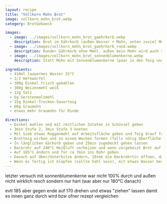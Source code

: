 ```yaml
---
layout: recipe
title: "Vollkorn Mohn Brot"
image: vollkorn_mohn_brot.webp
category: BrotGebaeck

images:
  - image: ../images/vollkorn_mohn_brot_gaehrkorb.webp
    description: Brot im Gährkorb (außen Wasser + Mohn, unten zuviel Mehl in Korb)
  - image: ../images/vollkorn_mohn_brot_gaehrkorb_rund.webp
    description: Runder Gährkorb ohne Mehl, außen kein Mohn wird auch sehr gut. Außen Mohn ist aber besser
  - image: ../images/vollkorn_mohn_brot_sonnenblumenkerne.webp
    description: Statt Mohn mit Sonnenblumenkerne (paar in den Teig und viele außen)

ingredients:
  - 410ml lauwarmes Wasser 32°C
  - 1/2 Hefewürfel
  - 300g Dinkel frisch gemahlen
  - 300g Weizenmehl weiß
  - 12g Salz
  - 6g Gerstenmalzmehl
  - 15g Dinkel-Trocken-Sauerteig
  - 60g Graumohn
  - etwas mehr Graumohn für Rinde

directions:
  - Dinkel mahlen und mit restlichen Zutaten in Schüssel geben
  - 3min Stufe 2, 3min Stufe 3 kneten
  - Mit Sieb etwas Roggenmehl auf Arbeitsfläche geben und Teig drauf fallen lassen, rundherum einmehlen und zugedeckt 30m gehen lassen
  - Brotteig wirken und zu einem Wecken formen (falls nötig Oberfläche etwas befeuchten) und in Mohn wälzen sodass das Brot rundherum komplett mit Mohn bedeckt ist
  - In länglichen Gärkorb geben und 25min zugedeckt gehen lassen
  - Backrohr auf 240°C Heißluft vorheizen und wenn vorgeheizt Brot auf Gitter mit Backpapier kippen (optional vorher mit Messer länglich einschneiden)
  - Auf 185°C ändern und für ca 7min ins Rohr geben
  - Danach auf Ober/Unterhitze ändern, 10sek die Backrohrtür öffnen, danach schließen und 45min weiterbacken (nach halber Zeit schauen ob es eh nicht zu dunkel wird, sonst Temperatur auf 170 reduzieren und evtl kurz Backrohrtür öffnen)
  - Wenn es fertig ist klopfen (sollte hohl sein), mit etwas Wasser besprühen und auf Gitter auskühlen lassen
---
```


letzter versuch mit sonnenblumenkerne war nicht 100% durch und außen nicht wirklich resch sondern nur hart (war aber nur 180°C danach)

evtl 185 aber gegen ende auf 170 drehen und etwas "ziehen" lassen damit es innen ganz durch wird bzw ofner rezept vergleichen
